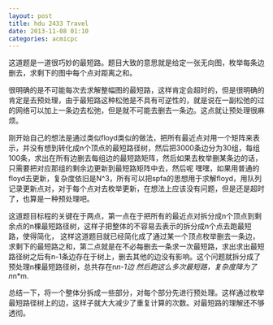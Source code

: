 ```yaml
---
layout: post
title: hdu 2433 Travel
date: 2013-11-08 01:10
categories: acmicpc
---
```


这道题是一道很巧妙的最短路。题目大致的意思就是给定一张无向图，枚举每条边删去，求剩下的图中每个点对距离之和。

很明确的是不可能每次去求解整幅图的最短路，这样肯定会超时的，但是很明确的肯定是去预处理，由于最短路这种松弛是不具有可逆性的，就是说在一副松弛的过的网络可以加上一条边去松弛，但是就不可能去删去一条边。这点就让预处理很麻烦。

刚开始自己的想法是通过类似floyd类似的做法，把所有最近点对用一个矩阵来表示，并没有想到转化成n个顶点的最短路径树，然后把3000条边分为30组，每组100条，求出在所有边删去每组边的最短路矩阵，然后如果去枚举删某条边的话，只需要把对应那组的剩余边更新到最短路矩阵中去，然后呢 嘿嘿，如果用普通的floyd去更新，复杂度依旧是N^3，所有可以把spfa的思想用于求解floyd，用队列记录更新点对，对于每个点对去枚举更新，在想法上应该没有问题，但是还是超时了，也算是一种预处理吧。

这道题目标程的关键在于两点，第一点在于把所有的最近点对拆分成n个顶点到剩余点的n棵最短路径树，这样子把整体的不容易去表示的拆分成n个点去跑最短路，使得简化， 这样这道题目就已经简化成了通过某一个顶点枚举删去一条边，求剩下的最短路之和，第二点就是在不必每删去一条求一次最短路，求出求出最短路径树之后有n-1条边存在于树上，删去其他的边没有影响。这个问题就拆分成了预处理n棵最短路径树，总共存在n*n-1边 然后跑这么多次最短路，复杂度降为了 n*n*m.

总结一下，将一个整体分拆成一些部分，对每个部分先进行预处理。这样通过枚举最短路径树上的边，这样子就大大减少了重复计算的次数。对最短路的理解还不够透彻。